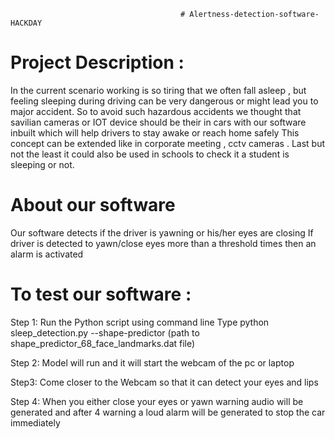                                           # Alertness-detection-software-HACKDAY



# Project Description :
In the current scenario working is so tiring that we often fall asleep , but feeling sleeping  during driving can be very dangerous or might lead you  to major accident. So to avoid such hazardous accidents we thought that savilian cameras or IOT  device should be their in cars with our software inbuilt which will help drivers to stay awake or reach home safely
This concept can be extended like in corporate meeting , cctv cameras .
Last but not the least it could also be used in schools to check it a student is sleeping or not. 

# About our software
Our software detects if the driver is yawning or his/her eyes are closing 
If driver is detected to yawn/close eyes more than a threshold times then an alarm is activated 



# To test our software :

Step 1:
Run the Python script using command line 
	Type python   sleep_detection.py --shape-predictor (path to shape_predictor_68_face_landmarks.dat file) 

Step 2:
Model will run and it will start the webcam of the pc or laptop 

Step3:
Come closer to the Webcam so that it can detect your eyes and lips 

Step 4:
 When you either close your eyes or yawn warning audio will be generated and after 4 warning a loud alarm will be generated to stop the car immediately 

